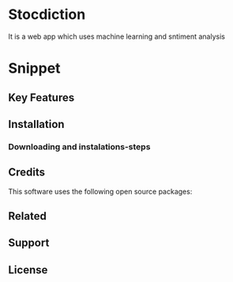 # Stocdiction
It is a web app which uses machine learning and sntiment analysis

# Snippet

## Key Features



## Installation

### Downloading and instalations-steps

## Credits

This software uses the following open source packages:


## Related



## Support




## License
